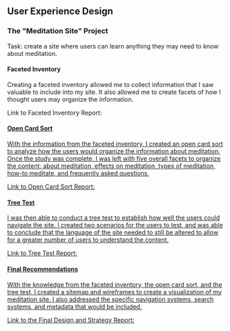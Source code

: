 User Experience Design
--- 
### The "Meditation Site" Project

Task: create a site where users can learn anything they may need to know about meditation. 

#### Faceted Inventory 
Creating a faceted inventory allowed me to collect information that I saw valuable to include into my site. It also allowed me to create facets of how I thought users may organize the information. 

Link to Faceted Inventory Report: <a href="file:///Users/sydneyfabbricino/Desktop/university/Second%20Year/UX205/Faceted_Inventory_Assignment_SF_UX205.pdf">

#### Open Card Sort
With the information from the faceted inventory, I created an open card sort to analyze how the users would organize the information about meditation. Once the study was complete, I was left with five overall facets to organize the content; about meditation, effects on meditation, types of meditation, how-to meditate, and frequently asked questions.  

Link to Open Card Sort Report: <a href="file:///Users/sydneyfabbricino/Desktop/university/Second%20Year/UX205/Open_Card_Sort_Assignment_SF_UX205.pdf">

#### Tree Test 
I was then able to conduct a tree test to establish how well the users could navigate the site. I created two scenarios for the users to test, and was able to conclude that the language of the site needed to still be altered to allow for a greater number of users to understand the content. 

Link to Tree Test Report: <a href="file:///Users/sydneyfabbricino/Desktop/university/Second%20Year/UX205/Tree_Test_Assignment_SF_UX205.pdf">

#### Final Recommendations
With the knowledge from the faceted inventory, the open card sort, and the tree test, I created a sitemap and wireframes to create a visualization of my meditation site.  I also addressed the specific navigation systems, search systems, and metadata that would be included. 

Link to the Final Design and Strategy Report: 
